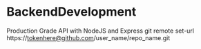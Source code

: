 # BackendDevelopment
Production Grade API with NodeJS and Express
git remote set-url https://tokenhere@github.com/user_name/repo_name.git